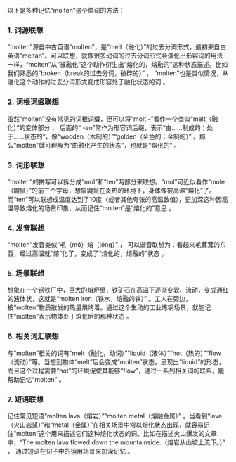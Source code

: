 以下是多种记忆“molten”这个单词的方法：
### 1. 词源联想
“molten”源自中古英语“molten”，是“melt（融化）”的过去分词形式，最初来自古英语“meltan”。可以联想，就像很多动词的过去分词形式会演化出形容词的用法一样，“molten”从“被融化”这个动作衍生出“熔化的，熔融的”这种状态描述。比如我们熟悉的“broken（break的过去分词，破碎的）” ， “molten”也是类似情况，从融化这个动作的过去分词形式变成形容处于融化状态的词 。 

### 2. 词根词缀联想 
虽然“molten”没有常见的词根词缀，但可以将“molt -”看作一个类似“melt（融化）”的变体部分 ， 后面的“ -en”常作为形容词后缀，表示“由……制成的；处于……状态的”，像“wooden（木制的）”“golden（金色的；金制的）” 。那么“molten”就可理解为“由融化产生的状态”，也就是“熔化的” 。 

### 3. 词形联想 
“molten”的拼写可以拆分成“mol”和“ten”两部分来联想。“mol”可近似看作“mole（鼹鼠）”的前三个字母，想象鼹鼠在炎热的环境下，身体像被高温“熔化”了。而“ten”可以联想成温度达到了10度（或者其他夸张的高温数值），更加深这种因高温导致熔化的场景印象，从而记住“molten”是“熔化的”意思 。 

### 4. 发音联想 
“molten”发音类似“毛（mō）熔（lóng）” ， 可以谐音联想为：看起来毛茸茸的东西，经过高温就“熔”化了，变成了“熔化的，熔融的”状态 。 

### 5. 场景联想 
想象在一个钢铁厂中，巨大的熔炉里，铁矿石在高温下逐渐变软、流动，变成通红的液体状，这就是“molten iron（铁水，熔融的铁）” 。工人在旁边，被“molten”物质散发的热量烘烤着。通过这个生动的工业炼钢场景，就能记住“molten”表示物体处于熔化后的那种状态 。 

### 6. 相关词汇联想 
与“molten”相关的词有“melt（融化，动词）”“liquid（液体）”“hot（热的）”“flow（流动）”等。当想到物体“melt”后会变成“molten”状态，呈现出“liquid”的形态，而且这个过程需要“hot”的环境促使其能够“flow”，通过一系列相关词的联系，能帮助记忆“molten” 。 

### 7. 短语联想 
记住常见短语“molten lava（熔岩）”“molten metal（熔融金属）” 。当看到“lava（火山岩浆）”和“metal（金属）”在相关场景中常以熔化状态出现，就容易记住“molten”这个用来描述它们这种熔化状态的词。比如在描述火山爆发的文章中，“The molten lava flowed down the mountainside.（熔岩从山坡上流下。）” ， 通过短语在句子中的运用场景来加深记忆 。 